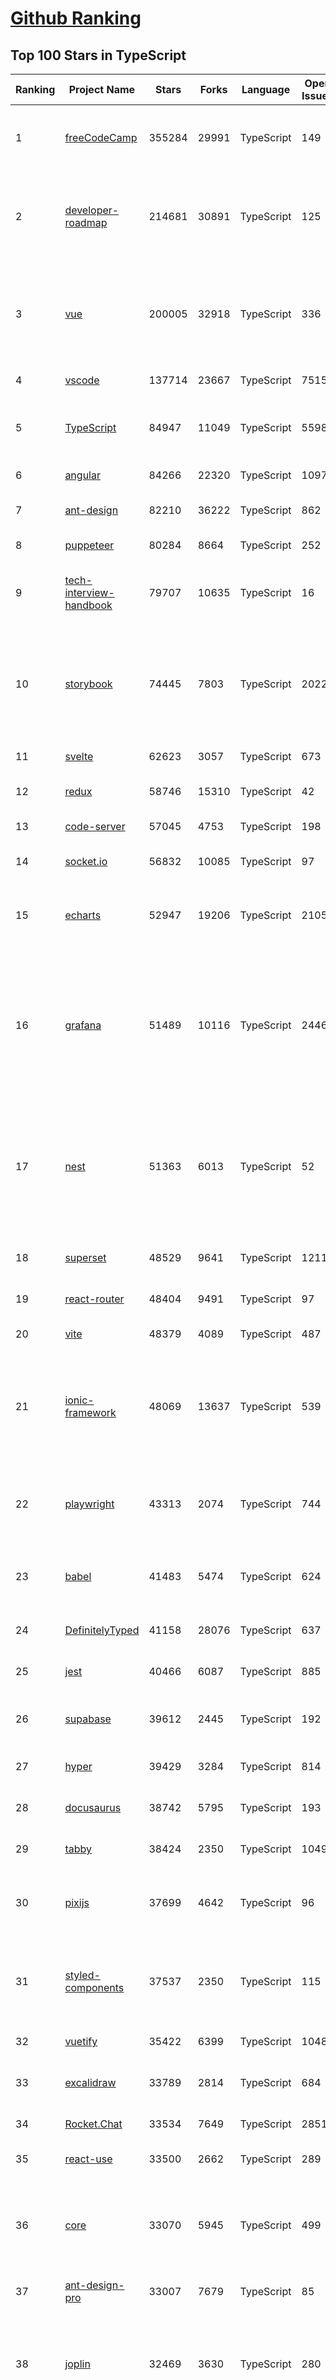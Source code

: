 [Github Ranking](../README.md)
==========

## Top 100 Stars in TypeScript

| Ranking | Project Name | Stars | Forks | Language | Open Issues | Description | Last Commit |
| ------- | ------------ | ----- | ----- | -------- | ----------- | ----------- | ----------- |
| 1 | [freeCodeCamp](https://github.com/freeCodeCamp/freeCodeCamp) | 355284 | 29991 | TypeScript | 149 | freeCodeCamp.org's open-source codebase and curriculum. Learn to code for free. | 2022-10-13T11:54:46Z |
| 2 | [developer-roadmap](https://github.com/kamranahmedse/developer-roadmap) | 214681 | 30891 | TypeScript | 125 | Interactive roadmaps, guides and other educational content to help developers grow in their careers. | 2022-10-13T11:05:46Z |
| 3 | [vue](https://github.com/vuejs/vue) | 200005 | 32918 | TypeScript | 336 | 🖖 Vue.js is a progressive, incrementally-adoptable JavaScript framework for building UI on the web. | 2022-10-13T09:21:33Z |
| 4 | [vscode](https://github.com/microsoft/vscode) | 137714 | 23667 | TypeScript | 7515 | Visual Studio Code | 2022-10-13T12:03:49Z |
| 5 | [TypeScript](https://github.com/microsoft/TypeScript) | 84947 | 11049 | TypeScript | 5598 | TypeScript is a superset of JavaScript that compiles to clean JavaScript output. | 2022-10-13T07:36:53Z |
| 6 | [angular](https://github.com/angular/angular) | 84266 | 22320 | TypeScript | 1097 | The modern web developer’s platform | 2022-10-13T11:36:44Z |
| 7 | [ant-design](https://github.com/ant-design/ant-design) | 82210 | 36222 | TypeScript | 862 | An enterprise-class UI design language and React UI library | 2022-10-13T12:01:47Z |
| 8 | [puppeteer](https://github.com/puppeteer/puppeteer) | 80284 | 8664 | TypeScript | 252 | Headless Chrome Node.js API | 2022-10-13T10:27:44Z |
| 9 | [tech-interview-handbook](https://github.com/yangshun/tech-interview-handbook) | 79707 | 10635 | TypeScript | 16 | 💯 Curated coding interview preparation materials for busy software engineers | 2022-10-13T10:10:55Z |
| 10 | [storybook](https://github.com/storybookjs/storybook) | 74445 | 7803 | TypeScript | 2022 | Storybook is a frontend workshop for building UI components and pages in isolation. Made for UI development, testing, and documentation.  | 2022-10-13T11:42:17Z |
| 11 | [svelte](https://github.com/sveltejs/svelte) | 62623 | 3057 | TypeScript | 673 | Cybernetically enhanced web apps | 2022-10-13T12:01:02Z |
| 12 | [redux](https://github.com/reduxjs/redux) | 58746 | 15310 | TypeScript | 42 | Predictable state container for JavaScript apps | 2022-09-21T07:16:06Z |
| 13 | [code-server](https://github.com/coder/code-server) | 57045 | 4753 | TypeScript | 198 | VS Code in the browser | 2022-10-12T19:57:39Z |
| 14 | [socket.io](https://github.com/socketio/socket.io) | 56832 | 10085 | TypeScript | 97 | Realtime application framework (Node.JS server) | 2022-10-13T11:58:17Z |
| 15 | [echarts](https://github.com/apache/echarts) | 52947 | 19206 | TypeScript | 2105 | Apache ECharts is a powerful, interactive charting and data visualization library for browser | 2022-10-13T11:47:36Z |
| 16 | [grafana](https://github.com/grafana/grafana) | 51489 | 10116 | TypeScript | 2446 | The open and composable observability and data visualization platform. Visualize metrics, logs, and traces from multiple sources like Prometheus, Loki, Elasticsearch, InfluxDB, Postgres and many more.  | 2022-10-13T12:02:05Z |
| 17 | [nest](https://github.com/nestjs/nest) | 51363 | 6013 | TypeScript | 52 | A progressive Node.js framework for building efficient, scalable, and enterprise-grade server-side applications on top of TypeScript & JavaScript (ES6, ES7, ES8) 🚀 | 2022-10-13T00:05:56Z |
| 18 | [superset](https://github.com/apache/superset) | 48529 | 9641 | TypeScript | 1211 | Apache Superset is a Data Visualization and Data Exploration Platform | 2022-10-13T11:50:04Z |
| 19 | [react-router](https://github.com/remix-run/react-router) | 48404 | 9491 | TypeScript | 97 | Declarative routing for React | 2022-10-12T22:06:48Z |
| 20 | [vite](https://github.com/vitejs/vite) | 48379 | 4089 | TypeScript | 487 | Next generation frontend tooling. It's fast! | 2022-10-13T09:03:32Z |
| 21 | [ionic-framework](https://github.com/ionic-team/ionic-framework) | 48069 | 13637 | TypeScript | 539 | A powerful cross-platform UI toolkit for building native-quality iOS, Android, and Progressive Web Apps with HTML, CSS, and JavaScript. | 2022-10-13T06:26:22Z |
| 22 | [playwright](https://github.com/microsoft/playwright) | 43313 | 2074 | TypeScript | 744 | Playwright is a framework for Web Testing and Automation. It allows testing Chromium, Firefox and WebKit with a single API.  | 2022-10-13T11:57:01Z |
| 23 | [babel](https://github.com/babel/babel) | 41483 | 5474 | TypeScript | 624 | 🐠 Babel is a compiler for writing next generation JavaScript. | 2022-10-12T20:07:21Z |
| 24 | [DefinitelyTyped](https://github.com/DefinitelyTyped/DefinitelyTyped) | 41158 | 28076 | TypeScript | 637 | The repository for high quality TypeScript type definitions. | 2022-10-13T10:07:58Z |
| 25 | [jest](https://github.com/facebook/jest) | 40466 | 6087 | TypeScript | 885 | Delightful JavaScript Testing. | 2022-10-12T04:37:45Z |
| 26 | [supabase](https://github.com/supabase/supabase) | 39612 | 2445 | TypeScript | 192 | The open source Firebase alternative. Follow to stay updated about our public Beta. | 2022-10-13T11:08:07Z |
| 27 | [hyper](https://github.com/vercel/hyper) | 39429 | 3284 | TypeScript | 814 | A terminal built on web technologies | 2022-10-10T11:04:18Z |
| 28 | [docusaurus](https://github.com/facebook/docusaurus) | 38742 | 5795 | TypeScript | 193 | Easy to maintain open source documentation websites. | 2022-10-13T09:39:57Z |
| 29 | [tabby](https://github.com/Eugeny/tabby) | 38424 | 2350 | TypeScript | 1049 | A terminal for a more modern age | 2022-10-13T04:13:27Z |
| 30 | [pixijs](https://github.com/pixijs/pixijs) | 37699 | 4642 | TypeScript | 96 | The HTML5 Creation Engine: Create beautiful digital content with the fastest, most flexible 2D WebGL renderer. | 2022-10-13T11:34:34Z |
| 31 | [styled-components](https://github.com/styled-components/styled-components) | 37537 | 2350 | TypeScript | 115 | Visual primitives for the component age. Use the best bits of ES6 and CSS to style your apps without stress 💅 | 2022-10-12T19:52:07Z |
| 32 | [vuetify](https://github.com/vuetifyjs/vuetify) | 35422 | 6399 | TypeScript | 1048 | 🐉 Material Component Framework for Vue | 2022-10-12T20:51:46Z |
| 33 | [excalidraw](https://github.com/excalidraw/excalidraw) | 33789 | 2814 | TypeScript | 684 | Virtual whiteboard for sketching hand-drawn like diagrams | 2022-10-13T10:30:56Z |
| 34 | [Rocket.Chat](https://github.com/RocketChat/Rocket.Chat) | 33534 | 7649 | TypeScript | 2851 | The communications platform that puts data protection first. | 2022-10-13T11:50:20Z |
| 35 | [react-use](https://github.com/streamich/react-use) | 33500 | 2662 | TypeScript | 289 | React Hooks — 👍 | 2022-10-13T07:43:19Z |
| 36 | [core](https://github.com/vuejs/core) | 33070 | 5945 | TypeScript | 499 | 🖖 Vue.js is a progressive, incrementally-adoptable JavaScript framework for building UI on the web. | 2022-10-12T18:24:28Z |
| 37 | [ant-design-pro](https://github.com/ant-design/ant-design-pro) | 33007 | 7679 | TypeScript | 85 | 👨🏻‍💻👩🏻‍💻 Use Ant Design like a Pro! | 2022-10-01T12:37:13Z |
| 38 | [joplin](https://github.com/laurent22/joplin) | 32469 | 3630 | TypeScript | 280 | Joplin - an open source note taking and to-do application with synchronisation capabilities for Windows, macOS, Linux, Android and iOS. | 2022-10-13T05:24:56Z |
| 39 | [immutable-js](https://github.com/immutable-js/immutable-js) | 32275 | 1852 | TypeScript | 97 | Immutable persistent data collections for Javascript which increase efficiency and simplicity. | 2022-09-28T19:20:14Z |
| 40 | [nativefier](https://github.com/nativefier/nativefier) | 31832 | 2026 | TypeScript | 189 | Make any web page a desktop application | 2022-10-05T18:06:34Z |
| 41 | [query](https://github.com/TanStack/query) | 30280 | 1835 | TypeScript | 19 | 🤖 Powerful asynchronous state management, server-state utilities and data fetching for TS/JS, React, Solid, Svelte and Vue. | 2022-10-13T11:36:46Z |
| 42 | [date-fns](https://github.com/date-fns/date-fns) | 30017 | 1526 | TypeScript | 352 | ⏳ Modern JavaScript date utility library ⌛️ | 2022-10-12T11:19:07Z |
| 43 | [typeorm](https://github.com/typeorm/typeorm) | 29507 | 5446 | TypeScript | 1694 | ORM for TypeScript and JavaScript (ES7, ES6, ES5). Supports MySQL, PostgreSQL, MariaDB, SQLite, MS SQL Server, Oracle, SAP Hana, WebSQL databases. Works in NodeJS, Browser, Ionic, Cordova and Electron platforms. | 2022-10-12T19:07:42Z |
| 44 | [chakra-ui](https://github.com/chakra-ui/chakra-ui) | 29011 | 2590 | TypeScript | 58 | ⚡️ Simple, Modular & Accessible UI Components for your React Applications | 2022-10-13T12:02:29Z |
| 45 | [graphql-engine](https://github.com/hasura/graphql-engine) | 28178 | 2460 | TypeScript | 1810 | Blazing fast, instant realtime GraphQL APIs on your DB with fine grained access control, also trigger webhooks on database events. | 2022-10-13T11:28:23Z |
| 46 | [rxjs](https://github.com/ReactiveX/rxjs) | 27814 | 2874 | TypeScript | 205 | A reactive programming library for JavaScript | 2022-10-09T21:24:41Z |
| 47 | [html2canvas](https://github.com/niklasvh/html2canvas) | 26855 | 4496 | TypeScript | 785 | Screenshots with JavaScript | 2022-10-05T10:49:58Z |
| 48 | [postcss](https://github.com/postcss/postcss) | 26767 | 1544 | TypeScript | 15 | Transforming styles with JS plugins | 2022-10-12T19:28:44Z |
| 49 | [prisma](https://github.com/prisma/prisma) | 26202 | 933 | TypeScript | 2243 | Next-generation ORM for Node.js & TypeScript \| PostgreSQL, MySQL, MariaDB, SQL Server, SQLite, MongoDB and CockroachDB | 2022-10-13T11:37:58Z |
| 50 | [mobx](https://github.com/mobxjs/mobx) | 25762 | 1705 | TypeScript | 14 | Simple, scalable state management. | 2022-09-19T01:46:04Z |
| 51 | [type-challenges](https://github.com/type-challenges/type-challenges) | 25758 | 2481 | TypeScript | 15483 | Collection of TypeScript type challenges with online judge | 2022-10-12T07:27:09Z |
| 52 | [angular-cli](https://github.com/angular/angular-cli) | 25697 | 12117 | TypeScript | 201 | CLI tool for Angular | 2022-10-13T11:12:21Z |
| 53 | [slate](https://github.com/ianstormtaylor/slate) | 25618 | 2903 | TypeScript | 524 | A completely customizable framework for building rich text editors. (Currently in beta.) | 2022-10-12T16:40:14Z |
| 54 | [cheerio](https://github.com/cheeriojs/cheerio) | 25546 | 1568 | TypeScript | 18 | Fast, flexible, and lean implementation of core jQuery designed specifically for the server. | 2022-10-13T08:10:02Z |
| 55 | [react-select](https://github.com/JedWatson/react-select) | 25253 | 3970 | TypeScript | 218 | The Select Component for React.js | 2022-10-13T06:42:08Z |
| 56 | [react-spring](https://github.com/pmndrs/react-spring) | 24219 | 1049 | TypeScript | 64 | ✌️ A spring physics based React animation library | 2022-10-12T16:44:08Z |
| 57 | [ngx-admin](https://github.com/akveo/ngx-admin) | 23964 | 7644 | TypeScript | 393 | Customizable admin dashboard template based on Angular 10+ | 2022-08-12T20:56:10Z |
| 58 | [etcher](https://github.com/balena-io/etcher) | 23963 | 1740 | TypeScript | 378 | Flash OS images to SD cards & USB drives, safely and easily. | 2022-09-16T15:25:38Z |
| 59 | [floating-ui](https://github.com/floating-ui/floating-ui) | 23137 | 1402 | TypeScript | 21 | A low-level toolkit to create floating elements. Tooltips, popovers, dropdowns, and more | 2022-10-08T09:54:35Z |
| 60 | [devtools](https://github.com/vuejs/devtools) | 22996 | 3946 | TypeScript | 406 | ⚙️ Browser devtools extension for debugging Vue.js applications. | 2022-10-10T08:31:01Z |
| 61 | [etcher](https://github.com/balena-io/etcher) | 23963 | 1740 | TypeScript | 378 | Flash OS images to SD cards & USB drives, safely and easily. | 2022-09-16T15:25:38Z |
| 62 | [floating-ui](https://github.com/floating-ui/floating-ui) | 23137 | 1402 | TypeScript | 21 | A low-level toolkit to create floating elements. Tooltips, popovers, dropdowns, and more | 2022-10-08T09:54:35Z |
| 63 | [devtools](https://github.com/vuejs/devtools) | 22996 | 3946 | TypeScript | 406 | ⚙️ Browser devtools extension for debugging Vue.js applications. | 2022-10-10T08:31:01Z |
| 64 | [components](https://github.com/angular/components) | 22994 | 6300 | TypeScript | 1655 | Component infrastructure and Material Design components for Angular | 2022-10-13T09:41:50Z |
| 65 | [docz](https://github.com/doczjs/docz) | 22915 | 1482 | TypeScript | 102 | ✍ It has never been so easy to document your things! | 2022-09-23T22:42:47Z |
| 66 | [react-native-elements](https://github.com/react-native-elements/react-native-elements) | 22889 | 4453 | TypeScript | 30 | Cross-Platform React Native UI Toolkit | 2022-10-13T09:44:11Z |
| 67 | [slidev](https://github.com/slidevjs/slidev) | 22878 | 882 | TypeScript | 43 | Presentation Slides for Developers | 2022-10-13T08:51:40Z |
| 68 | [solid](https://github.com/solidjs/solid) | 22686 | 592 | TypeScript | 15 | A declarative, efficient, and flexible JavaScript library for building user interfaces. | 2022-10-13T08:50:18Z |
| 69 | [zustand](https://github.com/pmndrs/zustand) | 22536 | 674 | TypeScript | 18 | 🐻 Bear necessities for state management in React | 2022-10-12T11:51:33Z |
| 70 | [react-redux](https://github.com/reduxjs/react-redux) | 22407 | 3295 | TypeScript | 15 | Official React bindings for Redux | 2022-10-06T15:34:17Z |
| 71 | [sweetalert](https://github.com/t4t5/sweetalert) | 22131 | 2893 | TypeScript | 155 | A beautiful replacement for JavaScript's "alert" | 2022-05-16T16:54:43Z |
| 72 | [react-navigation](https://github.com/react-navigation/react-navigation) | 21723 | 4767 | TypeScript | 548 | Routing and navigation for your React Native apps | 2022-10-12T21:56:16Z |
| 73 | [NativeScript](https://github.com/NativeScript/NativeScript) | 21660 | 1581 | TypeScript | 908 | ⚡ Empowering JavaScript with native platform APIs. ✨ Best of all worlds (TypeScript, Swift, Objective C, Kotlin, Java). Use what you love ❤️ Angular, Capacitor, Ionic, React, Svelte, Vue and you name it compatible. | 2022-10-13T04:13:35Z |
| 74 | [appsmith](https://github.com/appsmithorg/appsmith) | 21625 | 1870 | TypeScript | 2625 | Low code project to build admin panels, internal tools, and dashboards. Integrates with 15+ databases and any API. | 2022-10-13T11:56:13Z |
| 75 | [react-starter-kit](https://github.com/kriasoft/react-starter-kit) | 21532 | 4131 | TypeScript | 1 | The web's most popular Jamstack front-end template (boilerplate) for building web applications with React | 2022-10-08T20:46:47Z |
| 76 | [xstate](https://github.com/statelyai/xstate) | 21471 | 1016 | TypeScript | 164 | State machines and statecharts for the modern web. | 2022-10-13T09:39:57Z |
| 77 | [coc.nvim](https://github.com/neoclide/coc.nvim) | 21310 | 878 | TypeScript | 19 | Nodejs extension host for vim & neovim, load extensions like VSCode and host language servers. | 2022-10-11T16:17:03Z |
| 78 | [github1s](https://github.com/conwnet/github1s) | 21296 | 739 | TypeScript | 50 | One second to read GitHub code with VS Code. | 2022-09-19T17:07:09Z |
| 79 | [astro](https://github.com/withastro/astro) | 21162 | 989 | TypeScript | 64 | Build faster websites with Astro's next-gen island architecture 🏝✨ | 2022-10-13T12:02:31Z |
| 80 | [react-bootstrap](https://github.com/react-bootstrap/react-bootstrap) | 21160 | 3418 | TypeScript | 134 | Bootstrap components built with React | 2022-10-12T17:47:18Z |
| 81 | [table](https://github.com/TanStack/table) | 19484 | 2608 | TypeScript | 44 | 🤖 Headless UI for building powerful tables & datagrids for TS/JS -  React-Table, Vue-Table, Solid-Table, Svelte-Table | 2022-10-10T08:34:54Z |
| 82 | [blueprint](https://github.com/palantir/blueprint) | 19346 | 2061 | TypeScript | 644 | A React-based UI toolkit for the web | 2022-10-12T10:05:26Z |
| 83 | [ink](https://github.com/vadimdemedes/ink) | 19237 | 520 | TypeScript | 69 | 🌈 React for interactive command-line apps | 2022-10-05T14:22:26Z |
| 84 | [graphql-js](https://github.com/graphql/graphql-js) | 19096 | 2037 | TypeScript | 131 | A reference implementation of GraphQL for JavaScript | 2022-10-12T09:31:00Z |
| 85 | [refined-github](https://github.com/refined-github/refined-github) | 19052 | 1341 | TypeScript | 143 | :octocat: Browser extension that simplifies the GitHub interface and adds useful features | 2022-10-13T11:40:17Z |
| 86 | [recharts](https://github.com/recharts/recharts) | 19021 | 1442 | TypeScript | 439 | Redefined chart library built with React and D3 | 2022-10-12T10:43:24Z |
| 87 | [reselect](https://github.com/reduxjs/reselect) | 18768 | 690 | TypeScript | 16 | Selector library for Redux | 2022-10-04T20:14:55Z |
| 88 | [backstage](https://github.com/backstage/backstage) | 18699 | 3094 | TypeScript | 393 | Backstage is an open platform for building developer portals | 2022-10-13T11:23:50Z |
| 89 | [redoc](https://github.com/Redocly/redoc) | 18661 | 2034 | TypeScript | 365 | 📘  OpenAPI/Swagger-generated API Reference Documentation | 2022-10-12T15:44:28Z |
| 90 | [Babylon.js](https://github.com/BabylonJS/Babylon.js) | 18520 | 2936 | TypeScript | 99 | Babylon.js is a powerful, beautiful, simple, and open game and rendering engine packed into a friendly JavaScript framework. | 2022-10-13T07:46:31Z |
| 91 | [wenyan](https://github.com/wenyan-lang/wenyan) | 18508 | 1075 | TypeScript | 177 | 文言文編程語言 A programming language for the ancient Chinese. | 2022-07-20T19:05:27Z |
| 92 | [yup](https://github.com/jquense/yup) | 18501 | 793 | TypeScript | 53 | Dead simple Object schema validation | 2022-10-12T10:12:13Z |
| 93 | [NativeBase](https://github.com/GeekyAnts/NativeBase) | 18418 | 2283 | TypeScript | 118 | Mobile-first, accessible components for React Native & Web to build consistent UI across Android, iOS and Web. | 2022-10-13T10:08:44Z |
| 94 | [PicGo](https://github.com/Molunerfinn/PicGo) | 18401 | 1921 | TypeScript | 20 | :rocket:A simple & beautiful tool for pictures uploading built by vue-cli-electron-builder | 2022-09-25T03:23:14Z |
| 95 | [react-dnd](https://github.com/react-dnd/react-dnd) | 18335 | 1879 | TypeScript | 342 | Drag and Drop for React | 2022-10-11T00:18:03Z |
| 96 | [rxdb](https://github.com/pubkey/rxdb) | 18202 | 907 | TypeScript | 2 | A fast, offline-first, reactive database for JavaScript Applications | 2022-10-13T11:50:02Z |
| 97 | [SwitchHosts](https://github.com/oldj/SwitchHosts) | 18188 | 2072 | TypeScript | 318 | Switch hosts quickly! | 2022-10-13T08:50:51Z |
| 98 | [jsoncrack.com](https://github.com/AykutSarac/jsoncrack.com) | 18143 | 854 | TypeScript | 48 | 🔮 Seamlessly visualize your JSON data instantly into graphs; paste, import or fetch! | 2022-10-12T16:51:52Z |
| 99 | [apollo-client](https://github.com/apollographql/apollo-client) | 18141 | 2476 | TypeScript | 629 | :rocket:  A fully-featured, production ready caching GraphQL client for every UI framework and GraphQL server. | 2022-10-12T21:58:34Z |
| 100 | [kibana](https://github.com/elastic/kibana) | 17916 | 7449 | TypeScript | 9099 | Your window into the Elastic Stack | 2022-10-13T12:00:09Z |

